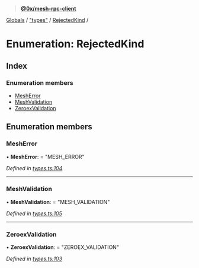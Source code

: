 > **[@0x/mesh-rpc-client](../README.md)**

[Globals](../globals.md) / ["types"](../modules/_types_.md) / [RejectedKind](_types_.rejectedkind.md) /

# Enumeration: RejectedKind

## Index

### Enumeration members

* [MeshError](_types_.rejectedkind.md#mesherror)
* [MeshValidation](_types_.rejectedkind.md#meshvalidation)
* [ZeroexValidation](_types_.rejectedkind.md#zeroexvalidation)

## Enumeration members

###  MeshError

• **MeshError**: = "MESH_ERROR"

*Defined in [types.ts:104](https://github.com/0xProject/0x-mesh/blob/32339c4/rpc/clients/typescript/src/types.ts#L104)*

___

###  MeshValidation

• **MeshValidation**: = "MESH_VALIDATION"

*Defined in [types.ts:105](https://github.com/0xProject/0x-mesh/blob/32339c4/rpc/clients/typescript/src/types.ts#L105)*

___

###  ZeroexValidation

• **ZeroexValidation**: = "ZEROEX_VALIDATION"

*Defined in [types.ts:103](https://github.com/0xProject/0x-mesh/blob/32339c4/rpc/clients/typescript/src/types.ts#L103)*